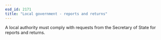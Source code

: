 ```yaml
---
esd_id: 2171
title: "Local government - reports and returns"
---
```


A local authority must comply with requests from the Secretary of State for reports and returns.

